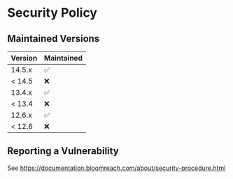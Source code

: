 # Security Policy

## Maintained Versions

| Version | Maintained         |
| ------- | ------------------ |
| 14.5.x  | :white_check_mark: |
| < 14.5  | :x:                |
| 13.4.x  | :white_check_mark: |
| < 13.4  | :x:                |
| 12.6.x  | :white_check_mark: |
| < 12.6  | :x:                |

## Reporting a Vulnerability

See https://documentation.bloomreach.com/about/security-procedure.html
